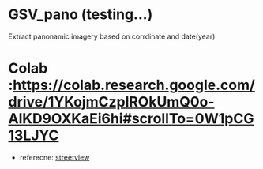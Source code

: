 # GSV_pano (testing...)
Extract panonamic imagery based on corrdinate and date(year).
# Colab :https://colab.research.google.com/drive/1YKojmCzplROkUmQ0o-AlKD9OXKaEi6hi#scrollTo=0W1pCG13LJYC
* referecne: [streetview](https://github.com/robolyst/streetview)
